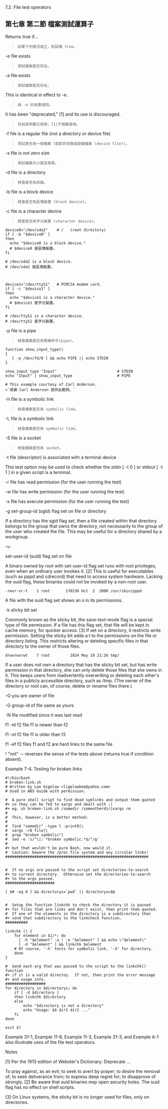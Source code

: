 7.2. File test operators

第七章 第二節 檔案測試運算子
---

Returns true if...
>`如果下列情況成立，則回傳 true。`

-e
file exists
>`測試檔案是否存在。`

-a
file exists
>`測試檔案是否存在。`

This is identical in effect to -e. 
>`與 -e 的效果相同。`

It has been "deprecated," [1] and its use is discouraged.
>`目前該參數已停用，[1]不鼓勵使用。`

-f
file is a regular file (not a directory or device file)
>`測試是否為一般檔案（意即非目錄或設備檔案 (device file))。`

-s
file is not zero size
>`測試檔案大小是否為零。`

-d
file is a directory
>`檢查是否為目錄。`

-b
file is a block device
>`檢查是否為區塊裝置 (block device)。`

-c
file is a character device
>`檢查是否為字元裝置 (character device)。`

```
device0="/dev/sda2"    # /   (root directory)
if [ -b "$device0" ]
then
  echo "$device0 is a block device."
  # $device0 是區塊裝置。
fi

# /dev/sda2 is a block device.
# /dev/sda2 是區塊裝置。



device1="/dev/ttyS1"   # PCMCIA modem card.
if [ -c "$device1" ]
then
  echo "$device1 is a character device."
  # $device1 是字元裝置。
fi

# /dev/ttyS1 is a character device.
# /dev/ttyS1 是字元裝置。
```

-p
file is a pipe
>`檢查檔案是否為管線命令(pipe)。`

```
function show_input_type()
{
   [ -p /dev/fd/0 ] && echo PIPE || echo STDIN
}

show_input_type "Input"                           # STDIN
echo "Input" | show_input_type                    # PIPE

# This example courtesy of Carl Anderson.
>`感謝 Carl Anderson 提供此範例。`
```

-h
file is a symbolic link
>`檢查檔案是否為 symbolic link。`

-L
file is a symbolic link
>`檢查檔案是否為 symbolic link。`

-S
file is a socket
>`檢查檔案是否為 socket。`

-t
file (descriptor) is associated with a terminal device

This test option may be used to check whether the stdin [ -t 0 ] or stdout [ -t 1 ] in a given script is a terminal.

-r
file has read permission (for the user running the test)

-w
file has write permission (for the user running the test)

-x
file has execute permission (for the user running the test)

-g
set-group-id (sgid) flag set on file or directory

If a directory has the sgid flag set, then a file created within that directory belongs to the group that owns the directory, not necessarily to the group of the user who created the file. This may be useful for a directory shared by a workgroup.

-u

set-user-id (suid) flag set on file

A binary owned by root with set-user-id flag set runs with root privileges, even when an ordinary user invokes it. [2] This is useful for executables (such as pppd and cdrecord) that need to access system hardware. Lacking the suid flag, these binaries could not be invoked by a non-root user.

```
-rwsr-xr-t    1 root       178236 Oct  2  2000 /usr/sbin/pppd
```
     
A file with the suid flag set shows an s in its permissions.

-k
sticky bit set

Commonly known as the sticky bit, the save-text-mode flag is a special type of file permission. If a file has this flag set, that file will be kept in cache memory, for quicker access. [3] If set on a directory, it restricts write permission. Setting the sticky bit adds a t to the permissions on the file or directory listing. This restricts altering or deleting specific files in that directory to the owner of those files.

```
drwxrwxrwt    7 root         1024 May 19 21:26 tmp/
```

If a user does not own a directory that has the sticky bit set, but has write permission in that directory, she can only delete those files that she owns in it. This keeps users from inadvertently overwriting or deleting each other's files in a publicly accessible directory, such as /tmp. (The owner of the directory or root can, of course, delete or rename files there.)

-O
you are owner of file

-G
group-id of file same as yours

-N
file modified since it was last read

f1 -nt f2
file f1 is newer than f2

f1 -ot f2
file f1 is older than f2

f1 -ef f2
files f1 and f2 are hard links to the same file

!
"not" -- reverses the sense of the tests above (returns true if condition absent).

Example 7-4. Testing for broken links

```
#!/bin/bash
# broken-link.sh
# Written by Lee bigelow <ligelowbee@yahoo.com>
# Used in ABS Guide with permission.

#  A pure shell script to find dead symlinks and output them quoted
#+ so they can be fed to xargs and dealt with :)
#+ eg. sh broken-link.sh /somedir /someotherdir|xargs rm
#
#  This, however, is a better method:
#
#  find "somedir" -type l -print0|\
#  xargs -r0 file|\
#  grep "broken symbolic"|
#  sed -e 's/^\|: *broken symbolic.*$/"/g'
#
#+ but that wouldn't be pure Bash, now would it.
#  Caution: beware the /proc file system and any circular links!
################################################################


#  If no args are passed to the script set directories-to-search 
#+ to current directory.  Otherwise set the directories-to-search 
#+ to the args passed.
######################

[ $# -eq 0 ] && directorys=`pwd` || directorys=$@


#  Setup the function linkchk to check the directory it is passed 
#+ for files that are links and don't exist, then print them quoted.
#  If one of the elements in the directory is a subdirectory then 
#+ send that subdirectory to the linkcheck function.
##########

linkchk () {
    for element in $1/*; do
      [ -h "$element" -a ! -e "$element" ] && echo \"$element\"
      [ -d "$element" ] && linkchk $element
    # Of course, '-h' tests for symbolic link, '-d' for directory.
    done
}

#  Send each arg that was passed to the script to the linkchk() function
#+ if it is a valid directoy.  If not, then print the error message
#+ and usage info.
##################
for directory in $directorys; do
    if [ -d $directory ]
	then linkchk $directory
	else 
	    echo "$directory is not a directory"
	    echo "Usage: $0 dir1 dir2 ..."
    fi
done

exit $?
```

Example 31-1, Example 11-8, Example 11-3, Example 31-3, and Example A-1 also illustrate uses of the file test operators.

Notes

[1]	
Per the 1913 edition of Webster's Dictionary:
Deprecate
...

To pray against, as an evil;
to seek to avert by prayer;
to desire the removal of;
to seek deliverance from;
to express deep regret for;
to disapprove of strongly.
[2]	
Be aware that suid binaries may open security holes. The suid flag has no effect on shell scripts.

[3]	
On Linux systems, the sticky bit is no longer used for files, only on directories.
